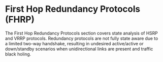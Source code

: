 # First Hop Redundancy Protocols (FHRP)

The First Hop Redundancy Protocols section covers state analysis of HSRP and VRRP protocols. Redundancy protocols are not fully state aware due to a limited two-way handshake, resulting in undesired active/active or down/standby scenarios when unidirectional links are present and traffic black holing.
